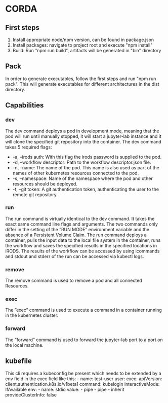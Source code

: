 CORDA
=================

## First steps

1. Install appropriate node/npm version, can be found in package.json
2. Install packages: navigate to project root and execute "npm install"
3. Build: Run "npm run build", artifacts will be generated in "bin" directory

## Pack
In order to generate executables, follow the first steps and run "npm run pack". This will generate executables for different architectures in the dist directory.

## Capabilities

### dev
The dev command deploys a pod in development mode, meaning that the pod will
run until manually stopped, it will start a jupyter-lab instance and it will clone
the specified git repository into the container. The dev command takes 5 required
flags:
-  -a, –irods auth: With this flag the irods password is supplied to the pod.
- -d, –workflow descriptor: Path to the workflow descriptor.json file.
- -n, –name: The name of the pod. This name is also used as part of the
names of other kubernetes resources connected to the pod.
- -s, –namespace: Name of the namespace where the pod and other resources
should be deployed.
- -t, –git token: A git authentication token, authenticating the user to the
remote git repository.

### run
The run command is virtually identical to the dev command. It takes the exact
same command line flags and arguments. The two commands only differ in the
setting of the ”RUN MODE” environment variable and the absence of a Persistent
Volume Claim. The run command deploys a container, pulls the input data to the
local file system in the container, runs the workflow and saves the specified results
in the specified locations in iRODS. The results of the workflow can be accessed
by using icommands and stdout and stderr of the run can be accessed via kubectl
logs.

### remove
The remove command is used to remove a pod and all connected Resources.

### exec
The ”exec” command is used to execute a command in a container running in the
kubernetes cluster.

### forward
The ”forward” command is used to forward the jupyter-lab port to a port on the
local machine.

## kubefile

This cli requires a kubeconfig be present which needs to be extended by a env field in the exec field like this:
        - name: test-user
        user:
          exec:
            apiVersion: client.authentication.k8s.io/v1beta1
            command: kubelogin
            interactiveMode: IfAvailable
            env:
              - name: stdio
                value:
                  - pipe
                  - pipe
                  - inherit
            provideClusterInfo: false
